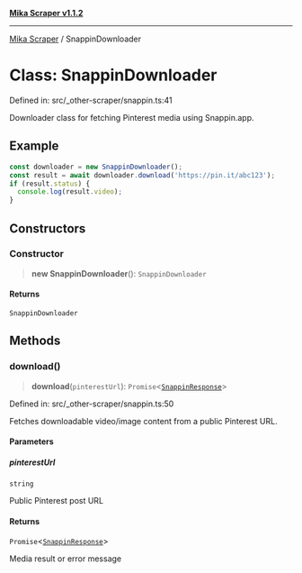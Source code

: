 [**Mika Scraper v1.1.2**](../README.md)

***

[Mika Scraper](../README.md) / SnappinDownloader

# Class: SnappinDownloader

Defined in: src/\_other-scraper/snappin.ts:41

Downloader class for fetching Pinterest media using Snappin.app.

## Example

```ts
const downloader = new SnappinDownloader();
const result = await downloader.download('https://pin.it/abc123');
if (result.status) {
  console.log(result.video);
}
```

## Constructors

### Constructor

> **new SnappinDownloader**(): `SnappinDownloader`

#### Returns

`SnappinDownloader`

## Methods

### download()

> **download**(`pinterestUrl`): `Promise`\<[`SnappinResponse`](../type-aliases/SnappinResponse.md)\>

Defined in: src/\_other-scraper/snappin.ts:50

Fetches downloadable video/image content from a public Pinterest URL.

#### Parameters

##### pinterestUrl

`string`

Public Pinterest post URL

#### Returns

`Promise`\<[`SnappinResponse`](../type-aliases/SnappinResponse.md)\>

Media result or error message
